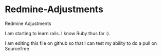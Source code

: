 # Redmine-Adjustments
Redmine Adjustments

I am starting to learn rails. I know Ruby thus far :).

I am editing this file on github so that I can test my ability to do a pull on SourceTree
